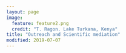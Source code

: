 ```yaml
---
layout: page
image:
  feature: feature2.png
  credit: "T. Ragon. Lake Turkana, Kenya"
title: "Outreach and Scientific mediation"
modified: 2019-07-07
---
```

